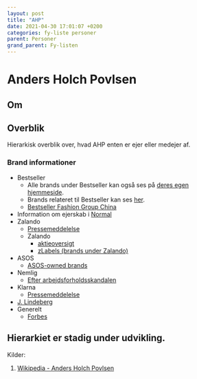 ```yaml
---
layout: post 	
title: "AHP"
date: 2021-04-30 17:01:07 +0200
categories: fy-liste personer
parent: Personer
grand_parent: Fy-listen
---
```


<script src="https://d3js.org/d3.v6.min.js"></script>

<script>
var width = 440;
var height = 460;

document.addEventListener('DOMContentLoaded', function(e) {
var svg = d3.select("#hierarchy")
  .append("svg")
    .attr("width", width)
    .attr("height", height)
  .append("g")
    .attr("transform", "translate(40,0)");  

var data = JSON.parse('{"children":[{"name":"Bestseller","children":[{"name":"Vero Moda","colname":"level3"},{"name":"Jack & Jones","colname":"level3"},{"name":"Vila","colname":"level3"},{"name":"Junarose","colname":"level3"},{"name":"Only","colname":"level3"},{"name":"Only & Sons","colname":"level3"},{"name":"Kids Only","colname":"level3"},{"name":"Only Play","colname":"level3"},{"name":"Only Carmakoma","colname":"level3"},{"name":"Jaqueline de Young","colname":"level3"},{"name":"Selected Femme/Homme","colname":"level3"},{"name":"Name it","colname":"level3"},{"name":"LMTD","colname":"level3"},{"name":"Noisy May","colname":"level3"},{"name":".Object","colname":"level3"},{"name":"Pieces","colname":"level3"},{"name":"Yas","colname":"level3"},{"name":"mamalicious","colname":"level3"}],"colname":"level2"},{"name":"Bestseller Fashion Group China","children":[],"colname":"level2"},{"name":"Normal","children":[],"colname":"level2"},{"name":"Nemlig","children":[],"colname":"level2"},{"name":"ASOS","children":[{"name":"Top Shop","colname":"level3"},{"name":"Topman","colname":"level3"},{"name":"Miss Selfridge","colname":"level3"}],"colname":"level2"},{"name":"Zalando","children":[{"name":"Anna Field","colname":"level3"},{"name":"Even&Odd","colname":"level3"},{"name":"Friboo","colname":"level3"},{"name":"FullStop","colname":"level3"},{"name":"Kiomi","colname":"level3"},{"name":"Mint&Berry","colname":"level3"},{"name":"Pier One","colname":"level3"},{"name":"Twin tip","colname":"level3"},{"name":"Yourturn","colname":"level3"},{"name":"Zalando Essentials","colname":"level3"},{"name":"Zign","colname":"level3"}],"colname":"level2"},{"name":"Klarna","children":[],"colname":"level2"},{"name":"J. Lindeberg","children":[],"colname":"level2"},{"name":"Bianco Footwear","children":[],"colname":"level2"}],"name":"AHP"}');

  var cluster = d3.cluster()
    .size([height, width - 100]);

  var root = d3.hierarchy(data, function(d) {
      return d.children;
  });
  cluster(root);

  svg.selectAll('path')
    .data( root.descendants().slice(1) )
    .enter()
    .append('path')
    .attr("d", function(d) {
        return "M" + (d.y-30) + "," + d.x
                + "C" + (d.parent.y + 50) + "," + d.x
                + " " + (d.parent.y + 120) + "," + d.parent.x 
                + " " + d.parent.y + "," + d.parent.x;
              })
    .style("fill", 'none')
    .attr("stroke", '#ccc');

  svg.selectAll("g")
      .data(root.descendants())
      .enter()
      .append("g")
      .attr("transform", function(d) {
          return "translate(" + (d.y-30) + "," + d.x + ")";
      })
      .append("circle")
        .attr("r", 7)
        .style("fill", "#69b3a2")
        .attr("stroke", "black")
        .style("stroke-width", 2);
	
	svg.selectAll("g")
	  .append("text")
		.attr("dx", 12)
		.attr("dy", ".35em")
		.style("font-size", 12)
		.text(function(d) { 
			return d.data.name;
		});
});

</script>

# Anders Holch Povlsen
## Om

## Overblik 
Hierarkisk overblik over, hvad AHP enten er ejer eller medejer af.

<div id="hierarchy"></div>

### Brand informationer
* Bestseller
  * Alle brands under Bestseller kan også ses på [deres egen hjemmeside](https://about.bestseller.com/our-brands). 
  * Brands relateret til Bestseller kan ses [her](https://about.bestseller.com/about-us/related-companies/related-companies-overview).
  * [Bestseller Fashion Group China](https://about.bestseller.com/about-us/related-companies/fashion-group-china)
* Information om ejerskab i [Normal](https://dagligvarehandlen.dk/bestseller-ejer-koeber-op-i-normal-14/12-2016?fbclid=IwAR3JLujf9K0p-oyl15kn2_RpVYDIGOwSg9oY4OzruXRCXNEfx-8G5NCv5J4)
* Zalando
  * [Pressemeddelelse](https://corporate.zalando.com/en/newsroom/en/press-releases/zalando-introduces-anders-holch-povlsen-new-shareholder)
  * Zalando
    * [aktieoversigt](https://ww.fashionnetwork.com/news/Bestseller-ceo-buys-more-shares-in-zalando,1078304.html)
	* [zLabels (brands under Zalando)](https://zlabels.com/brands.html) 
* ASOS
  * [ASOS-owned brands](https://www.tatler.com/article/anders-povlsen-uks-largest-private-landowner-scotland-rewilding-interview)
* Nemlig
  * [Efter arbejdsforholdsskandalen](https://piopio.dk/mange-milliardaer-staar-bag-nemligcom)
* Klarna
  * [Pressemeddelelse](https://www.klarna.com/international/press/global-klarna-announces-strategic-equity-investment-by-brightfolk-as/)
* [J. Lindeberg](https://en.wikipedia.org/wiki/J.Lindeberg)
* Generelt
  * [Forbes](https://www.forbes.com/profile/anders-holch-povlsen/)

Hierarkiet er stadig under udvikling.
---

Kilder:

1. <a id="ahp-wiki"></a>[Wikipedia - Anders Holch Povlsen](https://en.wikipedia.org/wiki/Anders_Holch_Povlsen)
